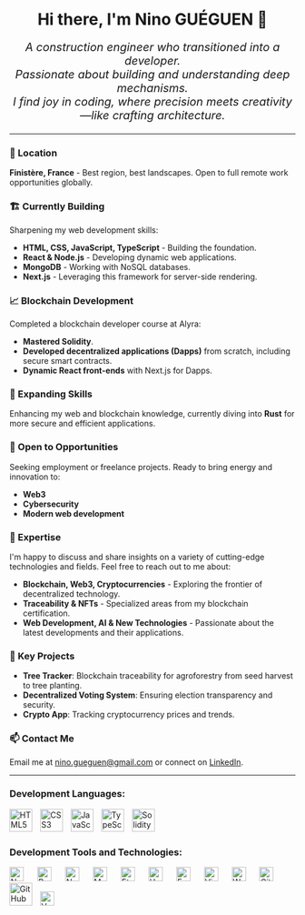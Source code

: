 <h1 align="center">Hi there, I'm Nino GUÉGUEN 👋</h1>

_<p align="center" style="font-size:20px;">A construction engineer who transitioned into a developer.
<br/>
Passionate about building and understanding deep mechanisms.
<br/>
I find joy in coding, where precision meets creativity—like crafting architecture.</p>_

___

### 📍 Location
**Finistère, France** - Best region, best landscapes. Open to full remote work opportunities globally.

### 🏗️ Currently Building
Sharpening my web development skills:
- **HTML, CSS, JavaScript, TypeScript** - Building the foundation.
- **React & Node.js** - Developing dynamic web applications.
- **MongoDB** - Working with NoSQL databases.
- **Next.js** - Leveraging this framework for server-side rendering.

### 📈 Blockchain Development
Completed a blockchain developer course at Alyra:
- **Mastered Solidity**.
- **Developed decentralized applications (Dapps)** from scratch, including secure smart contracts.
- **Dynamic React front-ends** with Next.js for Dapps.

### 🌱 Expanding Skills
Enhancing my web and blockchain knowledge, currently diving into **Rust** for more secure and efficient applications.

### 🤝 Open to Opportunities
Seeking employment or freelance projects. Ready to bring energy and innovation to:
- **Web3**
- **Cybersecurity**
- **Modern web development**

### 💬 Expertise
I'm happy to discuss and share insights on a variety of cutting-edge technologies and fields. Feel free to reach out to me about:
- **Blockchain, Web3, Cryptocurrencies** - Exploring the frontier of decentralized technology.
- **Traceability & NFTs** - Specialized areas from my blockchain certification.
- **Web Development, AI & New Technologies** - Passionate about the latest developments and their applications.

### 🎯 Key Projects
- **Tree Tracker**: Blockchain traceability for agroforestry from seed harvest to tree planting.
- **Decentralized Voting System**: Ensuring election transparency and security.
- **Crypto App**: Tracking cryptocurrency prices and trends.

### 📫 Contact Me
Email me at [nino.gueguen@gmail.com](mailto:nino.gueguen@gmail.com) or connect on [LinkedIn](https://www.linkedin.com/in/nino-gu%C3%A9guen-a4ba43148/).

 ___

### Development Languages:
<p align="left">
  <img alt="HTML5" width="40px" src="https://cdn.jsdelivr.net/gh/devicons/devicon@latest/icons/html5/html5-original.svg" style="padding-right:10px;" />
  <img alt="CSS3" width="40px" src="https://cdn.jsdelivr.net/gh/devicons/devicon@latest/icons/css3/css3-original.svg" style="padding-right:10px;" />
  <img alt="JavaScript" width="40px" src="https://cdn.jsdelivr.net/gh/devicons/devicon@latest/icons/javascript/javascript-original.svg" style="padding-right:10px;" />
  <img alt="TypeScript" width="40px" src="https://cdn.jsdelivr.net/gh/devicons/devicon@latest/icons/typescript/typescript-original.svg" style="padding-right:10px;" />
  <img alt="Solidity" width="40px" src="https://cdn.jsdelivr.net/gh/devicons/devicon@latest/icons/solidity/solidity-original.svg" style="padding-right:10px;" />
</p>

### Development Tools and Technologies:
<p align="left">
  <img alt="Node.js" width="25px" src="https://cdn.jsdelivr.net/gh/devicons/devicon@latest/icons/nodejs/nodejs-original.svg" style="padding-right:20px;" />
  <img alt="React" width="25px" src="https://cdn.jsdelivr.net/gh/devicons/devicon@latest/icons/react/react-original.svg" style="padding-right:20px;" />
  <img alt="Next.js" width="25px" src="https://cdn.jsdelivr.net/gh/devicons/devicon@latest/icons/nextjs/nextjs-original.svg" style="padding-right:20px;" />
  <img alt="MongoDB" width="25px" src="https://cdn.jsdelivr.net/gh/devicons/devicon@latest/icons/mongodb/mongodb-original.svg" style="padding-right:20px;" />
  <img alt="Ethers.js" width="25px" src="https://cdn.jsdelivr.net/gh/devicons/devicon@latest/icons/ethers/ethers-original.svg" style="padding-right:20px;" /> <!-- Please replace with appropriate image URL if available -->
  <img alt="Hardhat" width="25px" src="https://cdn.jsdelivr.net/gh/devicons/devicon@latest/icons/hardhat/hardhat-original.svg" style="padding-right:20px;" /> <!-- Please replace with appropriate image URL if available -->
  <img alt="Foundry" width="25px" src="https://cdn.jsdelivr.net/gh/devicons/devicon@latest/icons/foundry/foundry-original.svg" style="padding-right:20px;" /> <!-- Please replace with appropriate image URL if available -->
  <img alt="Viem" width="25px" src="https://cdn.jsdelivr.net/gh/devicons/devicon@latest/icons/viem/viem-original.svg" style="padding-right:20px;" /> <!-- Please replace with appropriate image URL if available -->
  <img alt="Wagmi" width="25px" src="https://cdn.jsdelivr.net/gh/devicons/devicon@latest/icons/wagmi/wagmi-original.svg" style="padding-right:20px;" /> <!-- Please replace with appropriate image URL if available -->
  <img alt="GitHub" width="25px" src="https://cdn.jsdelivr.net/gh/devicons/devicon@latest/icons/github/github-original.svg" style="padding-right:20px;" />
  <img alt="GitHub Actions" width="40px" src="[https://cdn.jsdelivr.net/gh/devicons/devicon@latest/icons/githubactions/githubactions-original.svg](https://1000logos.net/wp-content/uploads/2021/05/GitHub-logo.png)" style="padding-right:10px;" />
  <img alt="Vercel" width="25px" src="https://cdn.jsdelivr.net/gh/devicons/devicon@latest/icons/vercel/vercel-original.svg" style="padding-right:20px;" />
</p>



